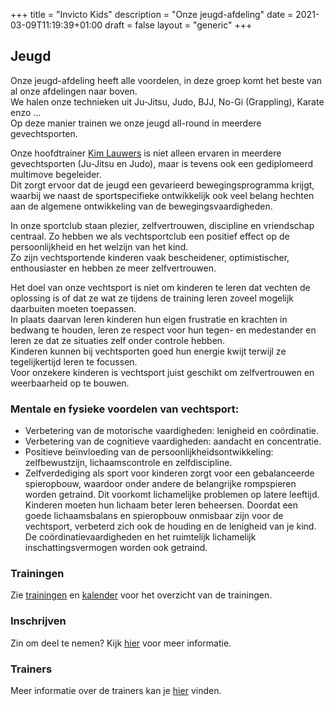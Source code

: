 +++
title = "Invicto Kids"
description = "Onze jeugd-afdeling"
date = 2021-03-09T11:19:39+01:00
draft = false
layout = "generic"
+++
## Jeugd

Onze jeugd-afdeling heeft alle voordelen, in deze groep komt het beste van al onze afdelingen naar boven. \
We halen onze technieken uit Ju-Jitsu, Judo, BJJ, No-Gi (Grappling), Karate enzo ... \
Op deze manier trainen we onze jeugd all-round in meerdere gevechtsporten.

Onze hoofdtrainer [Kim Lauwers](/trainers/#Kim_Lauwers) is niet alleen ervaren in meerdere gevechtsporten (Ju-Jitsu en Judo), maar is tevens ook een gediplomeerd multimove begeleider. \
Dit zorgt ervoor dat de jeugd een gevarieerd bewegingsprogramma krijgt, waarbij we naast de sportspecifieke ontwikkelijk ook veel belang hechten aan de algemene ontwikkeling van de bewegingsvaardigheden.

In onze sportclub staan plezier, zelfvertrouwen, discipline en vriendschap centraal. Zo hebben we als vechtsportclub een positief effect op de persoonlijkheid en het welzijn van het kind.\
Zo zijn vechtsportende kinderen vaak bescheidener, optimistischer, enthousiaster en hebben ze meer zelfvertrouwen.

Het doel van onze vechtsport is niet om kinderen te leren dat vechten de oplossing is of dat ze wat ze tijdens de training leren zoveel mogelijk daarbuiten moeten toepassen. \
In plaats daarvan leren kinderen hun eigen frustratie en krachten in bedwang te houden, leren ze respect voor hun tegen- en medestander en leren ze dat ze situaties zelf onder controle hebben. \
Kinderen kunnen bij vechtsporten goed hun energie kwijt terwijl ze tegelijkertijd leren te focussen. \
Voor onzekere kinderen is vechtsport juist geschikt om zelfvertrouwen en weerbaarheid op te bouwen. 

### Mentale en fysieke voordelen van vechtsport:
* Verbetering van de motorische vaardigheden: lenigheid en coördinatie.
* Verbetering van de cognitieve vaardigheden: aandacht en concentratie.
* Positieve beïnvloeding van de persoonlijkheidsontwikkeling: zelfbewustzijn, lichaamscontrole en zelfdiscipline.
* Zelfverdediging als sport voor kinderen zorgt voor een gebalanceerde spieropbouw, waardoor onder andere de belangrijke rompspieren worden getraind. Dit voorkomt lichamelijke problemen op latere leeftijd. Kinderen moeten hun lichaam beter leren beheersen. Doordat een goede lichaamsbalans en spieropbouw onmisbaar zijn voor de vechtsport, verbeterd zich ook de houding en de lenigheid van je kind. De coördinatievaardigheden en het ruimtelijk lichamelijk inschattingsvermogen worden ook getraind.

### Trainingen
Zie [trainingen](/trainingen) en [kalender](/kalender) voor het overzicht van de trainingen.

### Inschrijven
Zin om deel te nemen? Kijk [hier](/trainingen) voor meer informatie.

### Trainers
Meer informatie over de trainers kan je [hier](/trainers) vinden.